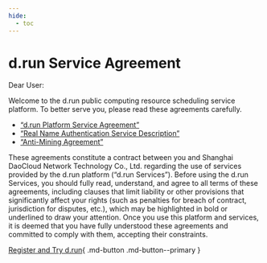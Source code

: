 ```yaml
---
hide:
  - toc
---
```


# d.run Service Agreement

Dear User:

Welcome to the d.run public computing resource scheduling service platform. 
To better serve you, please read these agreements carefully.

- [“d.run Platform Service Agreement”](./sla.md)
- [“Real Name Authentication Service Description”](./name.md)
- [“Anti-Mining Agreement”](./miner.md)

These agreements constitute a contract between you and Shanghai DaoCloud Network Technology Co., Ltd. regarding the use of services provided by the d.run platform (“d.run Services”).
Before using the d.run Services, you should fully read, understand, and agree to all terms of these agreements, including clauses that limit liability or other provisions that significantly affect your rights (such as penalties for breach of contract, jurisdiction for disputes, etc.), which may be highlighted in bold or underlined to draw your attention.
Once you use this platform and services, it is deemed that you have fully understood these agreements and committed to comply with them, accepting their constraints.

[Register and Try d.run](https://console.d.run/){ .md-button .md-button--primary }
